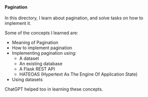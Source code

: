 #### Pagination

In this directory, I learn about pagination, and solve tasks on how to implement it.

Some of the concepts I learned are:
- Meaning of Pagination
- How to implement pagination
- Implementing pagination using:
    - A dataset
    - An existing database
    - A Flask REST API
    - HATEOAS (Hypertext As The Engine Of Application State)
- Using datasets


ChatGPT helped too in learning these concepts.
